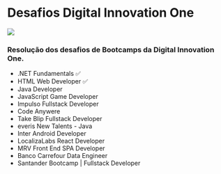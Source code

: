 # Desafios Digital Innovation One

<img src="https://i.redd.it/1uuc9by3a5571.jpg" />

### Resolução dos desafios de Bootcamps da Digital Innovation One.
* .NET Fundamentals ✅ 
* HTML Web Developer ✅ 
* Java Developer
* JavaScript Game Developer
* Impulso Fullstack Developer
* Code Anywere
* Take Blip Fullstack Developer
* everis New Talents - Java
* Inter Android Developer
* LocalizaLabs React Developer
* MRV Front End SPA Developer
* Banco Carrefour Data Engineer
* Santander Bootcamp | Fullstack Developer
